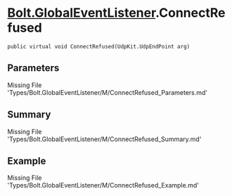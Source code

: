 # [Bolt.GlobalEventListener](Types/Bolt.GlobalEventListener.md).ConnectRefused
`public virtual void ConnectRefused(UdpKit.UdpEndPoint arg)`
## Parameters
Missing File 'Types/Bolt.GlobalEventListener/M/ConnectRefused_Parameters.md'
## Summary
Missing File 'Types/Bolt.GlobalEventListener/M/ConnectRefused_Summary.md'
## Example
Missing File 'Types/Bolt.GlobalEventListener/M/ConnectRefused_Example.md'
